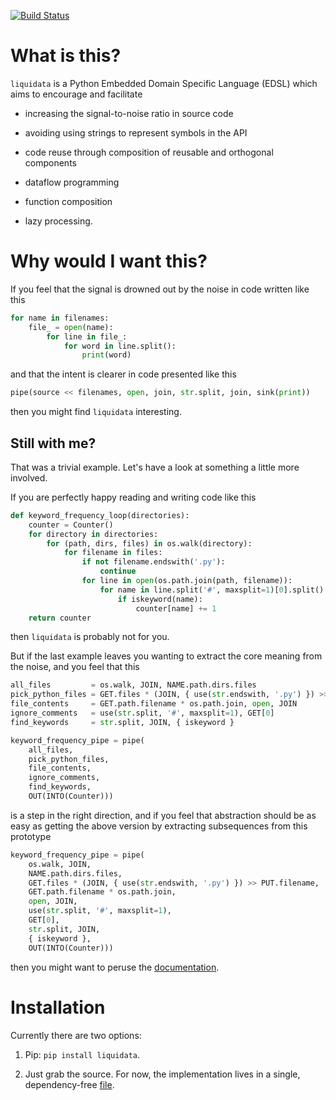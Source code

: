 [![Build Status](https://travis-ci.org/jacg/liquidata.svg?branch=master)](https://travis-ci.org/jacg/liquidata)

<!-- ANCHOR: what_is_this -->

# What is this?

`liquidata` is a Python Embedded Domain Specific Language (EDSL) which aims to encourage and facilitate

+ increasing the signal-to-noise ratio in source code

+ avoiding using strings to represent symbols in the API

+ code reuse through composition of reusable and orthogonal components

+ dataflow programming

+ function composition

+ lazy processing.

<!-- ANCHOR_END: what_is_this -->

# Why would I want this?

<!-- ANCHOR: why_would_I_want_this_prelude -->

If you feel that the signal is drowned out by the noise in code written like
this

```python
for name in filenames:
    file_ = open(name):
        for line in file_:
            for word in line.split():
                print(word)
```
and that the intent is clearer in code presented like this

```python
pipe(source << filenames, open, join, str.split, join, sink(print))
```
then you might find `liquidata` interesting.

## Still with me?

That was a trivial example. Let's have a look at something a little more
involved.

If you are perfectly happy reading and writing code like this

<!-- ANCHOR_END: why_would_I_want_this_prelude -->

```python
def keyword_frequency_loop(directories):
    counter = Counter()
    for directory in directories:
        for (path, dirs, files) in os.walk(directory):
            for filename in files:
                if not filename.endswith('.py'):
                    continue
                for line in open(os.path.join(path, filename)):
                    for name in line.split('#', maxsplit=1)[0].split():
                        if iskeyword(name):
                            counter[name] += 1
    return counter
```

then `liquidata` is probably not for you.

But if the last example leaves you wanting to extract the core meaning from the
noise, and you feel that this

```python
all_files         = os.walk, JOIN, NAME.path.dirs.files
pick_python_files = GET.files * (JOIN, { use(str.endswith, '.py') }) >> PUT.filename
file_contents     = GET.path.filename * os.path.join, open, JOIN
ignore_comments   = use(str.split, '#', maxsplit=1), GET[0]
find_keywords     = str.split, JOIN, { iskeyword }

keyword_frequency_pipe = pipe(
    all_files,
    pick_python_files,
    file_contents,
    ignore_comments,
    find_keywords,
    OUT(INTO(Counter)))
```
is a step in the right direction, and if you feel that abstraction should be as
easy as getting the above version by extracting subsequences from this prototype

```python
keyword_frequency_pipe = pipe(
    os.walk, JOIN,
    NAME.path.dirs.files,
    GET.files * (JOIN, { use(str.endswith, '.py') }) >> PUT.filename,
    GET.path.filename * os.path.join,
    open, JOIN,
    use(str.split, '#', maxsplit=1),
    GET[0],
    str.split, JOIN,
    { iskeyword },
    OUT(INTO(Counter)))
```

then you might want to peruse the [documentation](https://jacg.github.io/liquidata).

# Installation

<!-- ANCHOR: installation -->

Currently there are two options:

1. Pip: `pip install liquidata`.

2. Just grab the source. For now, the implementation lives in a single,
   dependency-free
   [file](https://github.com/jacg/liquidata/raw/master/liquidata.py).

<!-- ANCHOR_END: installation -->
